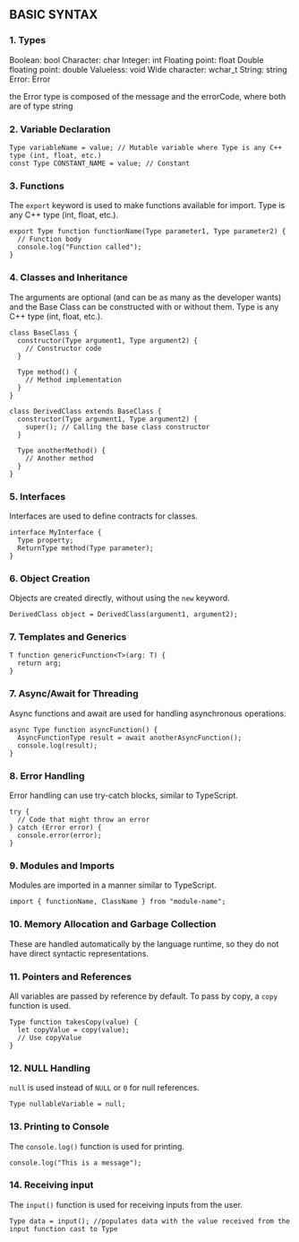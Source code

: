 ## BASIC SYNTAX

### 1. Types

Boolean: bool
Character: char
Integer: int
Floating point: float
Double floating point: double
Valueless: void
Wide character: wchar_t
String: string
Error: Error

the Error type is composed of the message and the errorCode, where both are of type string

### 2. Variable Declaration

```
Type variableName = value; // Mutable variable where Type is any C++ type (int, float, etc.)
const Type CONSTANT_NAME = value; // Constant
```

### 3. Functions

The `export` keyword is used to make functions available for import. Type is any C++ type (int, float, etc.).

```
export Type function functionName(Type parameter1, Type parameter2) {
  // Function body
  console.log("Function called");
}
```

### 4. Classes and Inheritance

The arguments are optional (and can be as many as the developer wants) and the Base Class can be constructed with or without them. Type is any C++ type (int, float, etc.).

```
class BaseClass {
  constructor(Type argument1, Type argument2) {
    // Constructor code
  }

  Type method() {
    // Method implementation
  }
}

class DerivedClass extends BaseClass {
  constructor(Type argument1, Type argument2) {
    super(); // Calling the base class constructor
  }

  Type anotherMethod() {
    // Another method
  }
}
```

### 5. Interfaces

Interfaces are used to define contracts for classes.

```
interface MyInterface {
  Type property;
  ReturnType method(Type parameter);
}
```

### 6. Object Creation

Objects are created directly, without using the `new` keyword.

```
DerivedClass object = DerivedClass(argument1, argument2);
```

### 7. Templates and Generics

```
T function genericFunction<T>(arg: T) {
  return arg;
}
```

### 7. Async/Await for Threading

Async functions and await are used for handling asynchronous operations.

```
async Type function asyncFunction() {
  AsyncFunctionType result = await anotherAsyncFunction();
  console.log(result);
}
```

### 8. Error Handling

Error handling can use try-catch blocks, similar to TypeScript.

```
try {
  // Code that might throw an error
} catch (Error error) {
  console.error(error);
}
```

### 9. Modules and Imports

Modules are imported in a manner similar to TypeScript.

```
import { functionName, ClassName } from "module-name";
```

### 10. Memory Allocation and Garbage Collection

These are handled automatically by the language runtime, so they do not have direct syntactic representations.

### 11. Pointers and References

All variables are passed by reference by default. To pass by copy, a `copy` function is used.

```
Type function takesCopy(value) {
  let copyValue = copy(value);
  // Use copyValue
}
```

### 12. NULL Handling

`null` is used instead of `NULL` or `0` for null references.

```
Type nullableVariable = null;
```

### 13. Printing to Console

The `console.log()` function is used for printing.

```
console.log("This is a message");
```

### 14. Receiving input

The `input()` function is used for receiving inputs from the user.

```
Type data = input(); //populates data with the value received from the input function cast to Type
```
